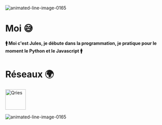 <a src="https://www.animatedimages.org/cat-lines-562.htm"><img src="https://www.animatedimages.org/data/media/562/animated-line-image-0165.gif" border="0" alt="animated-line-image-0165" /></a>

# Moi 😅
#### 🚹 Moi c'est Jules, je débute dans la programmation, je pratique pour le moment le Python et le Javascript 🚹

# Réseaux 🌍
   <a href="https://twitter.com/Hirowzzzz">
      <img alt="Qries" src="https://cdn-icons-png.flaticon.com/512/124/124021.png"
      width="64" height="64">
   </a>

<a src="https://www.animatedimages.org/cat-lines-562.htm"><img src="https://www.animatedimages.org/data/media/562/animated-line-image-0165.gif" border="0" alt="animated-line-image-0165" /></a>
